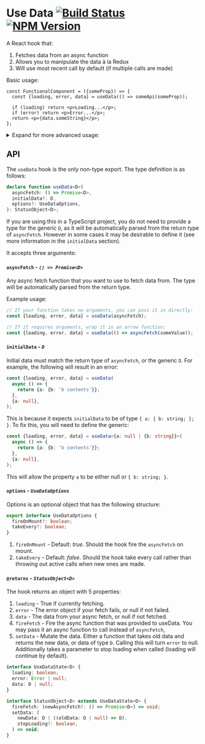 # Use Data [![Build Status](https://travis-ci.org/liamross/use-data.svg?branch=master)](https://travis-ci.org/liamross/use-data) [![NPM Version](https://badge.fury.io/js/use-data.svg)](https://www.npmjs.com/package/use-data)

A React hook that:

1. Fetches data from an async function
1. Allows you to manipulate the data à la Redux
1. Will use most recent call by default (if multiple calls are made)

Basic usage:

```tsx
const FunctionalComponent = ({someProp}) => {
  const {loading, error, data} = useData(() => someApi(someProp));

  if (loading) return <p>Loading...</p>;
  if (error) return <p>Error...</p>;
  return <p>{data.someString}</p>;
};
```

<details><summary>Expand for more advanced usage:</summary>

```tsx
const FunctionalComponent: FC<{userId?: string}> = ({userId}) => {
  const {loading, error, data, fireFetch, setData} = useData(
    () => getUser(userId),
    {username: '', age: 0},
    {fireOnMount: false, takeEvery: true},
  );

  useEffect(() => {
    // Wait for userId to fetch (see fireOnMount is false).
    if (userId) fireFetch();
  }, [userId]);

  const handleSetUsername = () => {
    // Uses the function option for newData in order to only change username.
    setData(oldUser => ({...oldUser, username: 'John Doe'}));
  };

  if (error) return <p>Error...</p>;
  if (loading) return <p>Loading...</p>;
  return (
    <>
      <p>{data.username}</p>
      <button onClick={handleSetUsername}>Set username to 'John Doe'</button>
    </>
  );
};
```

</details>

## API

The `useData` hook is the only non-type export. The type definition is as
follows:

```ts
declare function useData<D>(
  asyncFetch: () => Promise<D>,
  initialData?: D,
  options?: UseDataOptions,
): StatusObject<D>;
```

If you are using this in a TypeScript project, you do not need to provide a type
for the generic `D`, as it will be automatically parsed from the return type of
`asyncFetch`. However in some cases it may be desirable to define it (see more
information in the `initialData` section).

It accepts three arguments:

#### `asyncFetch` - _`() => Promise<D>`_

Any async fetch function that you want to use to fetch data from. The type will
be automatically parsed from the return type.

Example usage:

```ts
// If your function takes no arguments, you can pass it in directly:
const {loading, error, data} = useData(asyncFetch);

// If it requires arguments, wrap it in an arrow function:
const {loading, error, data} = useData(() => asyncFetch(someValue));
```

#### `initialData` - _`D`_

Initial data must match the return type of `asyncFetch`, or the generic `D`. For
example, the following will result in an error:

```ts
const {loading, error, data} = useData(
  async () => {
    return {a: {b: 'b contents'}};
  },
  {a: null},
);
```

This is because it expects `initialData` to be of type `{ a: { b: string; }; }`.
To fix this, you will need to define the generic:

```ts
const {loading, error, data} = useData<{a: null | {b: string}}>(
  async () => {
    return {a: {b: 'b contents'}};
  },
  {a: null},
);
```

This will allow the property `a` to be either null or `{ b: string; }`.

#### `options` - _`UseDataOptions`_

Options is an optional object that has the following structure:

```ts
export interface UseDataOptions {
  fireOnMount?: boolean;
  takeEvery?: boolean;
}
```

1. `fireOnMount` - Default: _true_. Should the hook fire the `asyncFetch` on
   mount.
1. `takeEvery` - Default: _false_. Should the hook take every call rather than
   throwing out active calls when new ones are made.

#### `@returns` - _`StatusObject<D>`_

The hook returns an object with 5 properties:

1. `loading` - True if currently fetching.
1. `error` - The error object if your fetch fails, or null if not failed.
1. `data` - The data from your async fetch, or null if not fetched.
1. `fireFetch` - Fire the async function that was provided to useData. You may
   pass it an async function to call instead of `asyncFetch`,
1. `setData` - Mutate the data. Either a function that takes old data and
   returns the new data, or data of type `D`. Calling this will turn `error` to
   null. Additionally takes a parameter to stop loading when called (loading
   will continue by default).

```ts
interface UseDataState<D> {
  loading: boolean;
  error: Error | null;
  data: D | null;
}

interface StatusObject<D> extends UseDataState<D> {
  fireFetch: (newAsyncFetch?: () => Promise<D>) => void;
  setData: (
    newData: D | ((oldData: D | null) => D),
    stopLoading?: boolean,
  ) => void;
}
```
